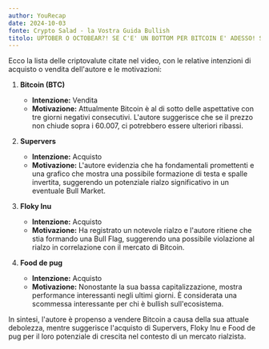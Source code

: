 ```yaml
---
author: YouRecap
date: 2024-10-03
fonte: Crypto Salad - la Vostra Guida Bullish
titolo: UPTOBER O OCTOBEAR?! SE C'E' UN BOTTOM PER BITCOIN E' ADESSO! SUPERVERSE MOLTO SOTTOVALUTATA!
---
```


Ecco la lista delle criptovalute citate nel video, con le relative intenzioni di acquisto o vendita dell'autore e le motivazioni:

1. **Bitcoin (BTC)** 
   - **Intenzione:** Vendita 
   - **Motivazione:** Attualmente Bitcoin è al di sotto delle aspettative con tre giorni negativi consecutivi. L'autore suggerisce che se il prezzo non chiude sopra i 60.007, ci potrebbero essere ulteriori ribassi.

2. **Supervers**
   - **Intenzione:** Acquisto 
   - **Motivazione:** L'autore evidenzia che ha fondamentali promettenti e una grafico che mostra una possibile formazione di testa e spalle invertita, suggerendo un potenziale rialzo significativo in un eventuale Bull Market.

3. **Floky Inu**
   - **Intenzione:** Acquisto 
   - **Motivazione:** Ha registrato un notevole rialzo e l'autore ritiene che stia formando una Bull Flag, suggerendo una possibile violazione al rialzo in correlazione con il mercato di Bitcoin.

4. **Food de pug**
   - **Intenzione:** Acquisto 
   - **Motivazione:** Nonostante la sua bassa capitalizzazione, mostra performance interessanti negli ultimi giorni. È considerata una scommessa interessante per chi è bullish sull'ecosistema.

In sintesi, l'autore è propenso a vendere Bitcoin a causa della sua attuale debolezza, mentre suggerisce l'acquisto di Supervers, Floky Inu e Food de pug per il loro potenziale di crescita nel contesto di un mercato rialzista.
